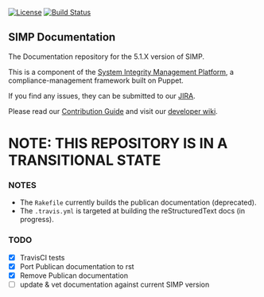 [![License](http://img.shields.io/:license-apache-blue.svg)](http://www.apache.org/licenses/LICENSE-2.0.html) [![Build Status](https://travis-ci.org/simp/pupmod-simp-simp-doc.svg)](https://travis-ci.org/simp/pupmod-simp-simp-doc)

## SIMP Documentation

The Documentation repository for the 5.1.X version of SIMP.

This is a component of the [System Integrity Management Platform](https://github.com/NationalSecurityAgency/SIMP), a compliance-management framework built on Puppet.

If you find any issues, they can be submitted to our [JIRA](https://simp-project.atlassian.net/).

Please read our [Contribution Guide](https://simp-project.atlassian.net/wiki/display/SD/Contributing+to+SIMP) and visit our [developer wiki](https://simp-project.atlassian.net/wiki/display/SD/SIMP+Development+Home).

# NOTE: THIS REPOSITORY IS IN A TRANSITIONAL STATE

### NOTES
* The `Rakefile` currently builds the publican documentation (deprecated).
* The `.travis.yml` is targeted at building the reStructuredText docs (in progress).

### TODO
- [X] TravisCI tests
- [X] Port Publican documentation to rst
- [X] Remove Publican documentation
- [ ] update & vet documentation against current SIMP version
